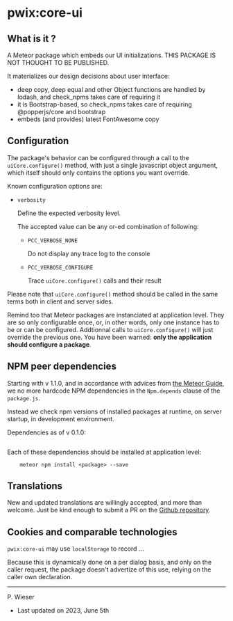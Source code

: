 # pwix:core-ui

## What is it ?

A Meteor package which embeds our UI initializations. THIS PACKAGE IS NOT THOUGHT TO BE PUBLISHED.

It materializes our design decisions about user interface:

- deep copy, deep equal and other Object functions are handled by lodash, and check_npms takes care of requiring it
- it is Bootstrap-based, so check_npms takes care of requiring @popperjs/core and bootstrap
- embeds (and provides) latest FontAwesome copy

## Configuration

The package's behavior can be configured through a call to the `uiCore.configure()` method, with just a single javascript object argument, which itself should only contains the options you want override.

Known configuration options are:

- `verbosity`

    Define the expected verbosity level.

    The accepted value can be any or-ed combination of following:

    - `PCC_VERBOSE_NONE`

        Do not display any trace log to the console

    - `PCC_VERBOSE_CONFIGURE`

        Trace `uiCore.configure()` calls and their result

Please note that `uiCore.configure()` method should be called in the same terms both in client and server sides.

Remind too that Meteor packages are instanciated at application level. They are so only configurable once, or, in other words, only one instance has to be or can be configured. Addtionnal calls to `uiCore.configure()` will just override the previous one. You have been warned: **only the application should configure a package**.

## NPM peer dependencies

Starting with v 1.1.0, and in accordance with advices from [the Meteor Guide](https://guide.meteor.com/writing-atmosphere-packages.html#npm-dependencies), we no more hardcode NPM dependencies in the `Npm.depends` clause of the `package.js`. 

Instead we check npm versions of installed packages at runtime, on server startup, in development environment.

Dependencies as of v 0.1.0:
```
```

Each of these dependencies should be installed at application level:
```
    meteor npm install <package> --save
```

## Translations

New and updated translations are willingly accepted, and more than welcome. Just be kind enough to submit a PR on the [Github repository](https://github.com/trychlos/pwix-core-ui/pulls).

## Cookies and comparable technologies

`pwix:core-ui` may use `localStorage` to record ...

Because this is dynamically done on a per dialog basis, and only on the caller request, the package doesn't advertize of this use, relying on the caller own declaration.

---
P. Wieser
- Last updated on 2023, June 5th
